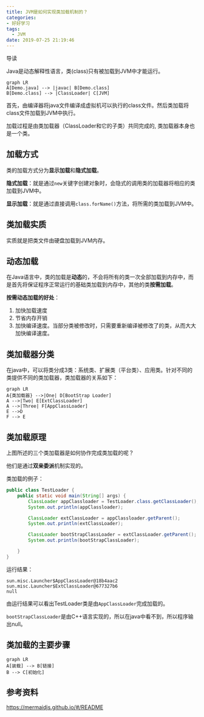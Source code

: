 ```yaml
---
title: JVM是如何实现类加载机制的？
categories:
- 好好学习
tags:
  - JVM
date: 2019-07-25 21:19:46
---
```


导读

<!-- more -->

Java是动态解释性语言，类(class)只有被加载到JVM中才能运行。

``` mermaid
graph LR
A[Demo.java] --> |javac| B[Demo.class]
B[Demo.class] --> |ClassLoader| C[JVM]
```

首先，由编译器将java文件编译成虚拟机可以执行的class文件。然后类加载将class文件加载到JVM中执行。

加载过程是由类加载器（ClassLoader和它的子类）共同完成的, 类加载器本身也是一个类。



## 加载方式

类的加载方式分为**显示加载**和**隐式加载**。

**隐式加载**：就是通过`new`关键字创建对象时，会隐式的调用类的加载器将相应的类加载到JVM中。

**显示加载**：就是通过直接调用`class.forName()`方法，将所需的类加载到JVM中。



## 类加载实质

实质就是把类文件由硬盘加载到JVM内存。

## 动态加载

在Java语言中，类的加载是**动态**的，不会将所有的类一次全部加载到内存中，而是首先将保证程序正常运行的基础类加载到内存中，其他的类**按需加载**。

**按需动态加载的好处**：

1. 加快加载速度
2. 节省内存开销
3. 加快编译速度。当部分类被修改时，只需要重新编译被修改了的类，从而大大加快编译速度。

## 类加载器分类

在java中，可以将类分成3类：系统类、扩展类（平台类）、应用类。针对不同的类提供不同的类加载器，类加载器的关系如下：

```mermaid
graph LR
A{类加载器} -->|One| D[BootStrap Loader]
A -->|Two| E[ExtClassLoader]
A -->|Three| F[AppClassLoader]
E -->D 
F --> E
```



## 类加载原理

上图所述的三个类加载器是如何协作完成类加载的呢？

他们是通过**双亲委派**机制实现的。





类加载的例子：

```java
public class TestLoader {
    public static void main(String[] args) {
        ClassLoader appClassloader = TestLoader.class.getClassLoader();
        System.out.println(appClassloader);

        ClassLoader extClassLoader = appClassloader.getParent();
        System.out.println(extClassLoader);

        ClassLoader bootStrapClassLoader = extClassLoader.getParent();
        System.out.println(bootStrapClassLoader);

    }
}
```

运行结果：

```shell
sun.misc.Launcher$AppClassLoader@18b4aac2
sun.misc.Launcher$ExtClassLoader@677327b6
null
```

由运行结果可以看出TestLoader类是由`AppClassLoader`完成加载的。

`bootStrapClassLoader`是由C++语言实现的，所以在java中看不到，所以程序输出null。



## 类加载的主要步骤

```mermaid
graph LR
A[装载] --> B[链接]
B --> C[初始化]
```











## 参考资料

https://mermaidjs.github.io/#/README

